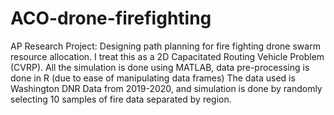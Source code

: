 # ACO-drone-firefighting
AP Research Project:
Designing path planning for fire fighting drone swarm resource allocation. I treat this as a 2D Capacitated Routing Vehicle Problem (CVRP).
All the simulation is done using MATLAB, data pre-processing is done in R (due to ease of manipulating data frames)
The data used is Washington DNR Data from 2019-2020, and simulation is done by randomly selecting 10 samples of fire data separated by region.
